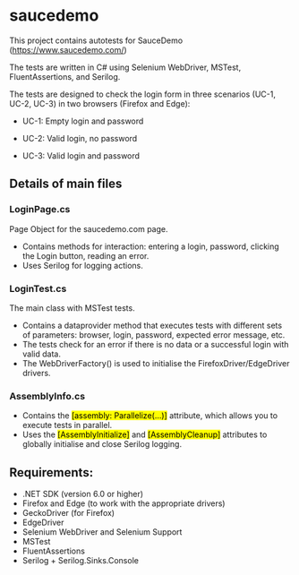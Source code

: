 # saucedemo
This project contains autotests for SauceDemo (https://www.saucedemo.com/)

The tests are written in C# using Selenium WebDriver, MSTest, FluentAssertions, and Serilog. 

The tests are designed to check the login form in three scenarios (UC-1, UC-2, UC-3) in two browsers (Firefox and Edge):

* UC-1: Empty login and password

* UC-2: Valid login, no password

* UC-3: Valid login and password

## Details of main files

### LoginPage.cs
Page Object for the saucedemo.com page.
* Contains methods for interaction: entering a login, password, clicking the Login button, reading an error.
* Uses Serilog for logging actions.

### LoginTest.cs

The main class with MSTest tests.
* Contains a dataprovider method that executes tests with different sets of parameters: browser, login, password, expected error message, etc.
* The tests check for an error if there is no data or a successful login with valid data.
* The WebDriverFactory() is used to initialise the FirefoxDriver/EdgeDriver drivers.
### AssemblyInfo.cs
* Contains the <mark>[assembly: Parallelize(...)]</mark> attribute, which allows you to execute tests in parallel.
* Uses the <mark>[AssemblyInitialize]</mark> and <mark>[AssemblyCleanup]</mark> attributes to globally initialise and close Serilog logging.

## Requirements:

* .NET SDK (version 6.0 or higher)
* Firefox and Edge (to work with the appropriate drivers)
* GeckoDriver (for Firefox)
* EdgeDriver
* Selenium WebDriver and Selenium Support
* MSTest
* FluentAssertions
* Serilog + Serilog.Sinks.Console
